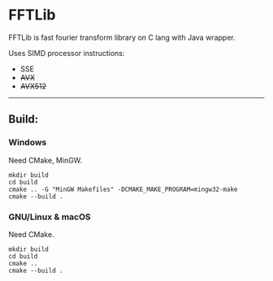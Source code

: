 # FFTLib

FFTLib is fast fourier transform library on C lang with Java wrapper. 

Uses SIMD processor instructions:
- SSE
- ~~AVX~~
- ~~AVX512~~


___

## Build:

### Windows

Need CMake, MinGW.

```
mkdir build
cd build
cmake .. -G "MinGW Makefiles" -DCMAKE_MAKE_PROGRAM=mingw32-make
cmake --build .
```

### GNU/Linux & macOS

Need CMake.

```
mkdir build
cd build
cmake .. 
cmake --build .
```
